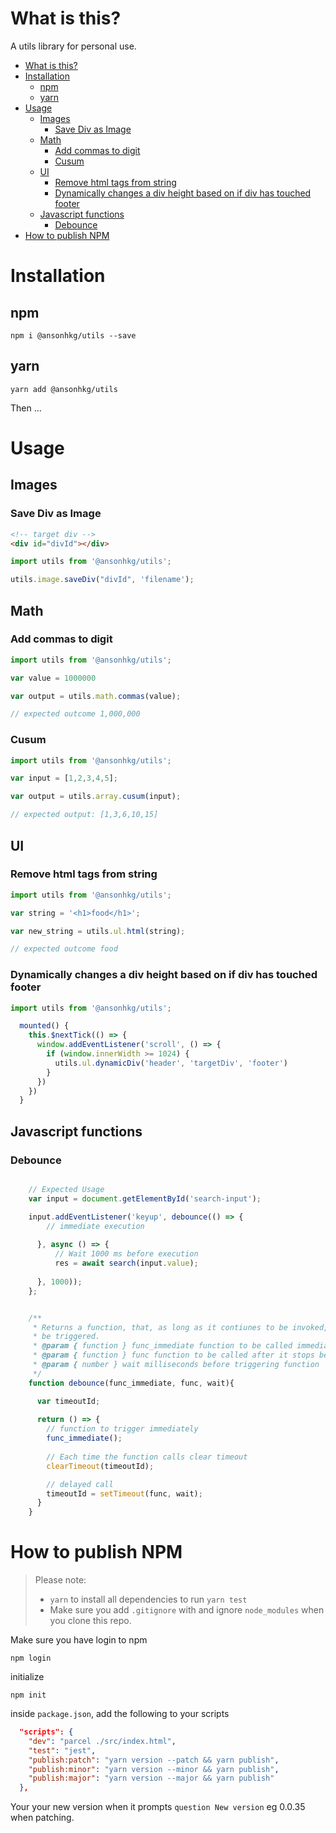 # What is this?

A utils library for personal use.

- [What is this?](#what-is-this)
- [Installation](#installation)
  - [npm](#npm)
  - [yarn](#yarn)
- [Usage](#usage)
  - [Images](#images)
    - [Save Div as Image](#save-div-as-image)
  - [Math](#math)
    - [Add commas to digit](#add-commas-to-digit)
    - [Cusum](#cusum)
  - [UI](#ui)
    - [Remove html tags from string](#remove-html-tags-from-string)
    - [Dynamically changes a div height based on if div has touched footer](#dynamically-changes-a-div-height-based-on-if-div-has-touched-footer)
  - [Javascript functions](#javascript-functions)
    - [Debounce](#debounce)
- [How to publish NPM](#how-to-publish-npm)
# Installation

## npm
`npm i @ansonhkg/utils --save`

## yarn

`yarn add @ansonhkg/utils`

Then ...

# Usage


## Images

### Save Div as Image
```html
<!-- target div -->
<div id="divId"></div>
```

```js
import utils from '@ansonhkg/utils';

utils.image.saveDiv("divId", 'filename');

```

## Math

### Add commas to digit
```js
import utils from '@ansonhkg/utils';

var value = 1000000

var output = utils.math.commas(value);

// expected outcome 1,000,000
```

### Cusum
``` js
import utils from '@ansonhkg/utils';

var input = [1,2,3,4,5];

var output = utils.array.cusum(input);

// expected output: [1,3,6,10,15]

```

## UI

### Remove html tags from string
```js
import utils from '@ansonhkg/utils';

var string = '<h1>food</h1>';

var new_string = utils.ul.html(string);

// expected outcome food
```

### Dynamically changes a div height based on if div has touched footer
```js
import utils from '@ansonhkg/utils';

  mounted() {
    this.$nextTick(() => {
      window.addEventListener('scroll', () => {
        if (window.innerWidth >= 1024) {
          utils.ul.dynamicDiv('header', 'targetDiv', 'footer')
        }
      })
    })
  }

```

## Javascript functions


### Debounce
```js

    // Expected Usage
    var input = document.getElementById('search-input');

    input.addEventListener('keyup', debounce(() => {
        // immediate execution
          
      }, async () => {
          // Wait 1000 ms before execution
          res = await search(input.value);
          
      }, 1000));
    };


    /**
     * Returns a function, that, as long as it contiunes to be invoked, will not
     * be triggered. 
     * @param { function } func_immediate function to be called immediately
     * @param { function } func function to be called after it stops being called for N milliseconds.
     * @param { number } wait milliseconds before triggering function
     */
    function debounce(func_immediate, func, wait){

      var timeoutId;
    
      return () => {
        // function to trigger immediately
        func_immediate();
        
        // Each time the function calls clear timeout
        clearTimeout(timeoutId);

        // delayed call
        timeoutId = setTimeout(func, wait);
      }
    }
```


# How to publish NPM

> Please note:
> - `yarn` to install all dependencies to run `yarn test`
> - Make sure you add `.gitignore` with and ignore `node_modules` when you clone this repo.

Make sure you have login to npm

```npm login```

initialize

```npm init ```

inside `package.json`, add the following to your scripts

```json
  "scripts": {
    "dev": "parcel ./src/index.html",
    "test": "jest",
    "publish:patch": "yarn version --patch && yarn publish",
    "publish:minor": "yarn version --minor && yarn publish",
    "publish:major": "yarn version --major && yarn publish"
  },
```

Your your new version when it prompts `question New version` eg 0.0.35 when patching.